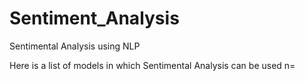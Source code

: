 # Sentiment_Analysis
Sentimental Analysis using NLP

Here is a list of models in which Sentimental Analysis can be used n=
